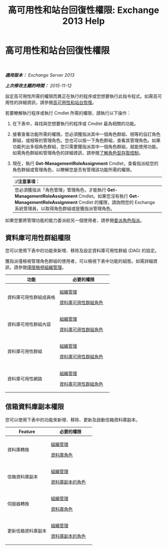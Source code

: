 ﻿---
title: '高可用性和站台回復性權限: Exchange 2013 Help'
TOCTitle: 高可用性和站台回復性權限
ms:assetid: 66085107-4d4d-41c3-a425-82314acd9eee
ms:mtpsurl: https://technet.microsoft.com/zh-tw/library/Dd638136(v=EXCHG.150)
ms:contentKeyID: 50473363
ms.date: 05/21/2018
mtps_version: v=EXCHG.150
ms.translationtype: MT
---

# 高可用性和站台回復性權限

 

_**適用版本：** Exchange Server 2013_

_**上次修改主題的時間：** 2015-11-12_

設定高可用性所需的權限而異正在執行的程序或您想要執行此指令程式。如需高可用性的詳細資訊，請參閱[高可用性和站台恢復](high-availability-and-site-resilience-exchange-2013-help.md)。

若要瞭解執行程序或執行 Cmdlet 所需的權限，請執行以下操作：

1.  在下表中，尋找與您想要執行的程序或 Cmdlet 最為相關的功能。

2.  接著查看功能所需的權限。您必須獲指派其中一個角色群組、相等的自訂角色群組，或相等的管理角色。您也可以按一下角色群組，查看其管理角色。如果功能列出多個角色群組，您只需要獲指派其中一個角色群組，就能使用功能。如需角色群組和管理角色的詳細資訊，請參閱[了解角色型存取控制](understanding-role-based-access-control-exchange-2013-help.md)。

3.  現在，執行 **Get-ManagementRoleAssignment** Cmdlet，查看指派給您的角色群組或管理角色，以瞭解您是否有管理該功能所需的權限。
    
    <table>
    <thead>
    <tr class="header">
    <th><img src="images/Bb124558.note(EXCHG.150).gif" title="注意事項" alt="注意事項" />注意事項：</th>
    </tr>
    </thead>
    <tbody>
    <tr class="odd">
    <td>您必須獲指派「角色管理」管理角色，才能執行 <strong>Get-ManagementRoleAssignment</strong> Cmdlet。如果您沒有執行 <strong>Get-ManagementRoleAssignment</strong> Cmdlet 的權限，請詢問您的 Exchange 系統管理員，以取得角色群組或是獲指派管理角色。</td>
    </tr>
    </tbody>
    </table>


如果您要將管理功能的能力委派給另一個使用者，請參閱[委派角色指派](delegate-role-assignments-exchange-2013-help.md)。

## 資料庫可用性群組權限

您可以使用下表中的功能來新增、移除及設定資料庫可用性群組 (DAG) 的設定。

獲指派僅檢視管理角色群組的使用者，可以檢視下表中功能的組態。如需詳細資訊，請參閱[僅限檢視組織管理](view-only-organization-management-exchange-2013-help.md)。


<table>
<colgroup>
<col style="width: 50%" />
<col style="width: 50%" />
</colgroup>
<thead>
<tr class="header">
<th>功能</th>
<th>必要的權限</th>
</tr>
</thead>
<tbody>
<tr class="odd">
<td><p>資料庫可用性群組成員格</p></td>
<td><p><a href="organization-management-exchange-2013-help.md">組織管理</a></p>
<p><a href="database-availability-groups-role-exchange-2013-help.md">資料庫可用性群組角色</a></p></td>
</tr>
<tr class="even">
<td><p>資料庫可用性群組內容</p></td>
<td><p><a href="organization-management-exchange-2013-help.md">組織管理</a></p>
<p><a href="database-availability-groups-role-exchange-2013-help.md">資料庫可用性群組角色</a></p></td>
</tr>
<tr class="odd">
<td><p>資料庫可用性群組</p></td>
<td><p><a href="organization-management-exchange-2013-help.md">組織管理</a></p>
<p><a href="database-availability-groups-role-exchange-2013-help.md">資料庫可用性群組角色</a></p></td>
</tr>
<tr class="even">
<td><p>資料庫可用性網路</p></td>
<td><p><a href="organization-management-exchange-2013-help.md">組織管理</a></p>
<p><a href="database-availability-groups-role-exchange-2013-help.md">資料庫可用性群組角色</a></p></td>
</tr>
</tbody>
</table>


## 信箱資料庫副本權限

您可以使用下表中的功能來新增、移除、更新及啟動信箱資料庫副本。


<table>
<colgroup>
<col style="width: 50%" />
<col style="width: 50%" />
</colgroup>
<thead>
<tr class="header">
<th>Feature</th>
<th>必要的權限</th>
</tr>
</thead>
<tbody>
<tr class="odd">
<td><p>資料庫轉換</p></td>
<td><p><a href="organization-management-exchange-2013-help.md">組織管理</a></p>
<p><a href="databases-role-exchange-2013-help.md">資料庫角色</a></p></td>
</tr>
<tr class="even">
<td><p>信箱資料庫副本</p></td>
<td><p><a href="organization-management-exchange-2013-help.md">組織管理</a></p>
<p><a href="database-copies-role-exchange-2013-help.md">資料庫副本的角色</a></p></td>
</tr>
<tr class="odd">
<td><p>伺服器轉換</p></td>
<td><p><a href="organization-management-exchange-2013-help.md">組織管理</a></p>
<p><a href="databases-role-exchange-2013-help.md">資料庫角色</a></p></td>
</tr>
<tr class="even">
<td><p>更新信箱資料庫副本</p></td>
<td><p><a href="organization-management-exchange-2013-help.md">組織管理</a></p>
<p><a href="database-copies-role-exchange-2013-help.md">資料庫副本的角色</a></p></td>
</tr>
</tbody>
</table>

